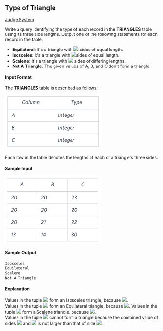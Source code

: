 ## Type of Triangle

[Judge System](https://www.hackerrank.com/challenges/what-type-of-triangle/problem)

Write a query identifying the type of each record in the **TRIANGLES** table using its three side lengths. Output one of the following statements for each record in the table:
- **Equilateral**: It's a triangle with <img src="https://latex.codecogs.com/svg.latex?\Large&space;3"> sides of equal length.
- **Isosceles**: It's a triangle with <img src="https://latex.codecogs.com/svg.latex?\Large&space;2">sides of equal length.
- **Scalene**: It's a triangle with <img src="https://latex.codecogs.com/svg.latex?\Large&space;3"> sides of differing lengths.
- **Not A Triangle**: The given values of A, B, and C don't form a triangle.

#### Input Format

The **TRIANGLES** table is described as follows:

![](https://github.com/andy489/Database/blob/master/assets/Type%20of%20Triangle%2001.png)

Each row in the table denotes the lengths of each of a triangle's three sides.

#### Sample Input

![](https://github.com/andy489/Database/blob/master/assets/Type%20of%20Triangle%2002.png)

#### Sample Output
```
Isosceles
Equilateral
Scalene
Not A Triangle
```
#### Explanation

Values in the tuple <img src="https://latex.codecogs.com/svg.latex?\Large&space;(20,20,23)"> form an Isosceles triangle, because <img src="https://latex.codecogs.com/svg.latex?\Large&space;A\equiv{B}">.<br>
Values in the tuple <img src="https://latex.codecogs.com/svg.latex?\Large&space;(20,20,20)"> form an Equilateral triangle, because <img src="https://latex.codecogs.com/svg.latex?\Large&space;a\equiv{B}\equiv{C}">. Values in the tuple  <img src="https://latex.codecogs.com/svg.latex?\Large&space;(20,21,22)"> form a Scalene triangle, because <img src="https://latex.codecogs.com/svg.latex?\Large&space;A\neq{B}\neq{C}">.<br> 
Values in the tuple <img src="https://latex.codecogs.com/svg.latex?\Large&space;(13,14,30)"> cannot form a triangle because the combined value of sides <img src="https://latex.codecogs.com/svg.latex?\Large&space;A"> and <img src="https://latex.codecogs.com/svg.latex?\Large&space;B"> is not larger than that of side <img src="https://latex.codecogs.com/svg.latex?\Large&space;C">.

